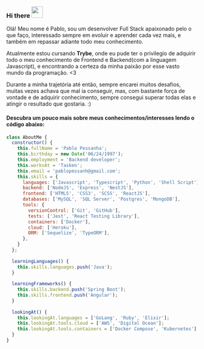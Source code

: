 ### Hi there <img src="https://camo.githubusercontent.com/e8e7b06ecf583bc040eb60e44eb5b8e0ecc5421320a92929ce21522dbc34c891/68747470733a2f2f6d656469612e67697068792e636f6d2f6d656469612f6876524a434c467a6361737252346961377a2f67697068792e676966" width="30" heigth="30" />

Olá! Meu nome é Pablo, sou um desenvolver Full Stack apaixonado pelo o que faço, interessado sempre em evoluir e aprender cada vez mais, e também em repassar adiante todo meu conhecimento.

Atualmente estou cursando **Trybe**, onde eu pude ter o privilegio de adquirir todo o meu conhecimento de Frontend e Backend(com a linguagem Javascript), e encontrando a certeza da minha paixão por esse vasto mundo da programação. <3

Durante a minha trajetória até então, sempre encarei muitos desafios, muitas vezes achava que mal ia conseguir, mas, com bastante força de vontade e de adquirir conhecimento, sempre consegui superar todas elas e atingir o resultado que gostaria. :)

#### Descubra um pouco mais sobre meus conhecimentos/interesses lendo o código abaixo:
```js
class AboutMe {
  constructor() {
    this.fullName = 'Pablo Pessanha';
    this.birthday = new Date('06/24/1997');
    this.employment = 'Backend developer';
    this.worksAt = 'Tasken';
    this.email = 'pablopessanh@gmail.com';
    this.skills = {
      languages: ['Javascript', 'Typescript', 'Python', 'Shell Script'],
      backend: ['NodeJS', 'Express', 'NestJS'],
      frontend: ['HTML5', 'CSS3', 'SCSS', 'ReactJS'],
      databases: ['MySQL', 'SQL Server', 'Postgres', 'MongoDB'],
      tools: {
        versionControl: ['Git', 'GitHub'],
        tests: ['Jest', 'React Testing Library'],
        containers: ['Docker'],
        cloud: ['Heroku'],
        ORM: ['Sequelize', 'TypeORM'],
      },
    }
  };
    
  learningLanguages() {
    this.skills.languages.push('Java');
  }
  
  learningFrameworks() {
    this.skills.backend.push('Spring Boot');
    this.skills.frontend.push('Angular');
  }
  
  lookingAt() {
    this.lookingAt.languages = ['GoLang', 'Ruby', 'Elixir'];
    this.lookingAt.tools.cloud = ['AWS', 'Digital Ocean'];
    this.lookingAt.tools.containers = ['Docker Compose', 'Kubernetes']
  }
}
```
